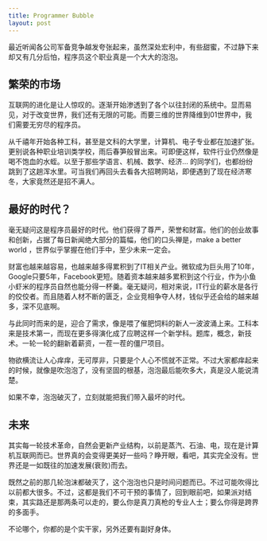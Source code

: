 ```yaml
---
title: Programmer Bubble
layout: post
---
```


最近听闻各公司军备竞争越发夸张起来，虽然深处宏利中，有些甜蜜，不过静下来却又有几分后怕，程序员这个职业真是一个大大的泡泡。

## 繁荣的市场

互联网的进化是让人惊叹的。逐渐开始渗透到了各个以往封闭的系统中。显而易见，对于改变世界，我们还有无限的可能。而要三维的世界降维到01世界中，我们需要无穷尽的程序员。

从千禧年开始各种工科，甚至是文科的大学里，计算机、电子专业都在加速扩张。更别说各种职业培训类学校，雨后春笋般冒出来。可即便这样，软件行业仍然像是喝不饱血的水蛭。以至于那些学语言、机械、数学、经济… 的同学们，也都纷纷跳到了这趟浑水里。可当我们再回头去看各大招聘网站，即便遇到了现在经济寒冬，大家竟然还是招不满人。

## 最好的时代？

毫无疑问这是程序员最好的时代。他们获得了尊严，荣誉和财富。他们的创业故事和创新，占据了每日新闻绝大部分的篇幅，他们的口头禅是，make a better world ，世界似乎掌握在他们手中，至少未来一定会。

财富也越来越容易，也越来越多得累积到了IT相关产业。微软成为巨头用了10年，Google只要5年，Facebook更短。随着资本越来越多累积到这个行业，作为小鱼小虾米的程序员自然也能分得一杯羹。毫无疑问，相对来说，IT行业的薪水是各行的佼佼者。而且随着人材不断的匮乏，企业竞相争夺人材，钱似乎还会给的越来越多，深不见底啊。

与此同时而来的是，迎合了需求，像是喂了催肥饲料的新人一波波涌上来。工科本来是技术第一，而现在更多得演化成了应聘这样一个新学科。题库，概念，新技术。一轮一轮的翻新着薪资，一茬一茬的僵尸项目。

物欲横流让人心痒痒，无可厚非，只要是个人心不慌就不正常。不过大家都痒起来的时候，就像是吹泡泡了，没有坚固的根基，泡泡最后能吹多大，真是没人能说清楚。

如果不幸，泡泡破灭了，立刻就能把我们带入最坏的时代。

## 未来

其实每一轮技术革命，自然会更新产业结构，以前是蒸汽、石油、电，现在是计算机互联网而已。世界真的会变得更美好一些吗？睁开眼，看吧，其实完全没有。世界还是一如既往的加速发展(衰败)而去。

既然之前的那几轮泡沫都破灭了，这个泡泡也只是时间问题而已。不过可能吹得比以前都大很多。不过，这都是我们不可干预的事情了，回到眼前吧，如果派对结束，其实路还是那两条可以走的，要么你是真刀真枪的专业人士；要么你得是跨界的多面手。

不论哪个，你都的是个实干家，另外还要有副好身体。

